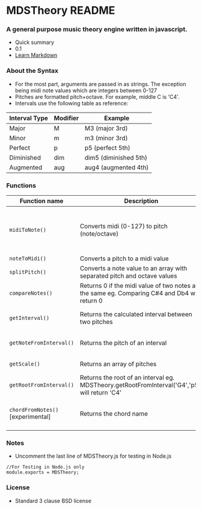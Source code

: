 # MDSTheory README #

### A general purpose music theory engine written in javascript. ###

* Quick summary
* 0.1
* [Learn Markdown](https://bitbucket.org/tutorials/markdowndemo)

### About the Syntax ###
* For the most part, arguments are passed in as strings. The exception being midi note values which are integers between 0-127 
* Pitches are formatted pitch+octave. For example, middle C is 'C4'.
* Intervals use the following table as reference:

| Interval Type | Modifier | Example |
| ------------- | -------- | ------- |
| Major         | M        | M3 (major 3rd) |
| Minor | m | m3 (minor 3rd) |
| Perfect | p | p5 (perfect 5th) |
| Diminished | dim | dim5 (diminished 5th) |
| Augmented | aug | aug4 (augmented 4th) |


### Functions ###
| Function name | Description                    | Arguments            |
| ------------- | ------------------------------ |--------------------- |
| `midiToNote()`| Converts midi (0-127) to pitch (note/octave) | 'integer', 'type' (flat/sharp) NOTE: Type is optional and defaults to 'sharp' |
| `noteToMidi()` | Converts a pitch to a midi value | pitch eg. 'C#4' |
| `splitPitch()` | Converts a note value to an array with separated pitch and octave values| 'note' eg. 'C4' |
| `compareNotes()` | Returns 0 if the midi value of two notes are the same eg. Comparing C#4 and Db4 will return 0 | 'noteA', 'noteB' |
| `getInterval()` | Returns the calculated interval between two pitches | 'root pitch', 'interval pitch', 'adjust octave' |
| `getNoteFromInterval()` | Returns the pitch of an interval | 'root_pitch', 'interval' eg. 'p5' |
| `getScale()` | Returns an array of pitches | 'scale_name', 'root', 'octave' |
| `getRootFromInterval()` | Returns the root of an interval eg. MDSTheory.getRootFromInterval('G4','p5') will return 'C4' | 'note', 'interval' |
| `chordFromNotes()` [experimental] | Returns the chord name | 'arr' take an array of notes eg. ['C4',E4'','G4'] |

### Notes ###

* Uncomment the last line of MDSTheory.js for testing in Node.js

~~~~
//For Testing in Node.js only
module.exports = MDSTheory;
~~~~
### License ###

* Standard 3 clause BSD license
